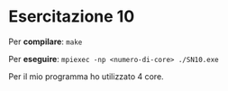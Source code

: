 # Esercitazione 10

Per **compilare**:
`make`

Per **eseguire**:
  `mpiexec -np <numero-di-core> ./SN10.exe`

  Per il mio programma ho utilizzato 4 core.
